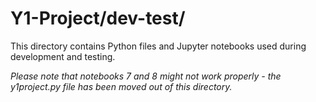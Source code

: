 
# Y1-Project/dev-test/

This directory contains Python files and Jupyter notebooks used during development and testing.

*Please note that notebooks 7 and 8 might not work properly - the y1project.py file has been moved out of this directory.*
